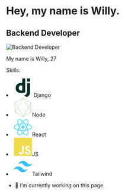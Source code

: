 # Hey, my name is Willy.
## Backend Developer

![Backend Developer](https://arturssmirnovs.github.io/github-profile-readme-generator/images/banner.png)

My name is Willy, 27

Skills: 


  <li> <img src="https://github.com/Horizont2wb/Horizont2wb/blob/main/django-plain.svg" alt="Django-icon" width="50" height="50"> Django </li>
  <li> <img src="https://github.com/Horizont2wb/Horizont2wb/blob/main/nodejs-line.svg " alt="Node-icon" width="50" height="50">Node </li>
  <li> <img src="https://github.com/Horizont2wb/Horizont2wb/blob/main/react-original.svg" alt="React-icon"width="50" height="50">React </li>
  <li> <img src="https://github.com/Horizont2wb/Horizont2wb/blob/main/javascript-plain.svg" alt="JS-icon" width="50" height="50">JS </li>
  <li> <img src="https://github.com/Horizont2wb/Horizont2wb/blob/main/tailwindcss-original.svg" alt="Tailwind-icon" width="50" height="50">Tailwind </li>

- 🔭 I’m currently working on this page. 




